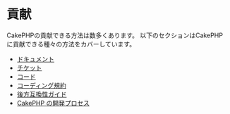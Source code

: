 # 貢献

CakePHPの貢献できる方法は数多くあります。
以下のセクションはCakePHPに貢献できる種々の方法をカバーしています。

- [ドキュメント](contributing/documentation)
- [チケット](contributing/tickets)
- [コード](contributing/code)
- [コーディング規約](contributing/cakephp-coding-conventions)
- [後方互換性ガイド](contributing/backwards-compatibility)
- [CakePHP の開発プロセス](contributing/cakephp-development-process)
